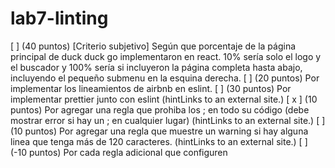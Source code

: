 # lab7-linting

[   ] (40 puntos) [Criterio subjetivo] Según que porcentaje de la página principal de duck duck go implementaron en react. 10% sería solo el logo y el buscador y 100% sería si incluyeron la página completa hasta abajo, incluyendo el pequeño submenu en la esquina derecha.
[   ] (20 puntos) Por implementar los lineamientos de airbnb en eslint.
[   ] (30 puntos) Por implementar prettier junto con eslint (hintLinks to an external site.)
[ x ] (10 puntos) Por agregar una regla que prohiba los ; en todo su código (debe mostrar error si hay un ; en cualquier lugar) (hintLinks to an external site.)
[   ] (10 puntos) Por agregar una regla que muestre un warning si hay alguna linea que tenga más de 120 caracteres. (hintLinks to an external site.)
[   ] (-10 puntos) Por cada regla adicional que configuren
